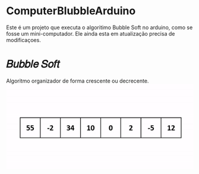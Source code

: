 # ComputerBlubbleArduino

Este é um projeto que executa o algoritimo Bubble Soft no arduino, como se fosse um mini-computador. Ele ainda esta em atualização precisa de modificaçoes.

# 𝐵𝑢𝑏𝑏𝑙𝑒 𝑆𝑜𝑓𝑡

Algoritmo organizador de forma crescente ou decrecente.
<img src="bs.gif"/>